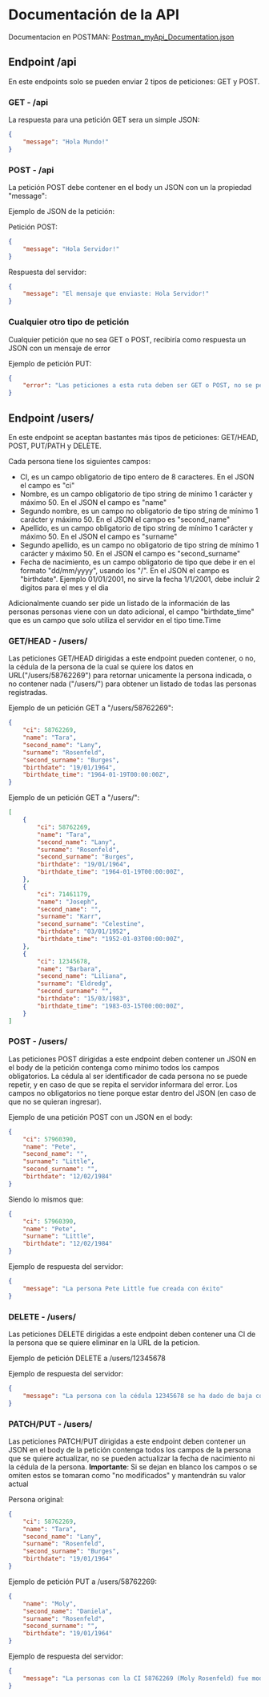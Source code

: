 # Documentación de la API

Documentacion en POSTMAN: [Postman_myApi_Documentation.json](./myAPI%20Native%20Golang%20Documentation.json)

## Endpoint /api

En este endpoints solo se pueden enviar 2 tipos de peticiones: GET y POST.

### GET - /api

La respuesta para una petición GET sera un simple JSON:

```json
{
    "message": "Hola Mundo!"
}
```

### POST - /api

La petición POST debe contener en el body un JSON con un la propiedad "message":

Ejemplo de JSON de la petición:

Petición POST:

```json
{
    "message": "Hola Servidor!"
}
```

Respuesta del servidor:

```json
{
    "message": "El mensaje que enviaste: Hola Servidor!"
}
```

### Cualquier otro tipo de petición

Cualquier petición que no sea GET o POST, recibiría como respuesta un JSON con un mensaje de error

Ejemplo de petición PUT:

```json
{
    "error": "Las peticiones a esta ruta deben ser GET o POST, no se permite: PUT"
}
```

## Endpoint /users/

En este endpoint se aceptan bastantes más tipos de peticiones: GET/HEAD, POST, PUT/PATH y DELETE.

Cada persona tiene los siguientes campos:

- CI, es un campo obligatorio de tipo entero de 8 caracteres. En el JSON el campo es "ci"
- Nombre, es un campo obligatorio de tipo string de mínimo 1 carácter y máximo 50. En el JSON el campo es "name"
- Segundo nombre, es un campo no obligatorio de tipo string de mínimo 1 carácter y máximo 50. En el JSON el campo es "second_name"
- Apellido, es un campo obligatorio de tipo string de mínimo 1 carácter y máximo 50. En el JSON el campo es "surname"
- Segundo apellido, es un campo no obligatorio de tipo string de mínimo 1 carácter y máximo 50. En el JSON el campo es "second_surname"
- Fecha de nacimiento, es un campo obligatorio de tipo que debe ir en el formato "dd/mm/yyyy", usando los "/". En el JSON el campo es "birthdate". Ejemplo 01/01/2001, no sirve la fecha 1/1/2001, debe incluir 2 digitos para el mes y el dia

Adicionalmente cuando ser pide un listado de la información de las personas personas viene con un dato adicional, el campo "birthdate_time" que es un campo que solo utiliza el servidor en el tipo time.Time

### GET/HEAD - /users/

Las peticiones GET/HEAD dirigidas a este endpoint pueden contener, o no, la cédula de la persona de la cual se quiere los datos en URL("/users/58762269") para retornar unicamente la persona indicada, o no contener nada ("/users/") para obtener un listado de todas las personas registradas.

Ejemplo de un petición GET a "/users/58762269":

```json
{
    "ci": 58762269,
    "name": "Tara",
    "second_name": "Lany",
    "surname": "Rosenfeld",
    "second_surname": "Burges",
    "birthdate": "19/01/1964",
    "birthdate_time": "1964-01-19T00:00:00Z",
}
```

Ejemplo de un petición GET a "/users/":

```json
[
    {
        "ci": 58762269,
        "name": "Tara",
        "second_name": "Lany",
        "surname": "Rosenfeld",
        "second_surname": "Burges",
        "birthdate": "19/01/1964",
        "birthdate_time": "1964-01-19T00:00:00Z",
    },
    {
        "ci": 71461179,
        "name": "Joseph",
        "second_name": "",
        "surname": "Karr",
        "second_surname": "Celestine",
        "birthdate": "03/01/1952",
        "birthdate_time": "1952-01-03T00:00:00Z",
    },
    {
        "ci": 12345678,
        "name": "Barbara",
        "second_name": "Liliana",
        "surname": "Eldredg",
        "second_surname": "",
        "birthdate": "15/03/1983",
        "birthdate_time": "1983-03-15T00:00:00Z",
    }
]
```

### POST - /users/

Las peticiones POST dirigidas a este endpoint deben contener un JSON en el body de la petición contenga como mínimo todos los campos obligatorios. La cédula al ser identificador de cada persona no se puede repetir, y en caso de que se repita el servidor informara del error. Los campos no obligatorios no tiene porque estar dentro del JSON (en caso de que no se quieran ingresar).

Ejemplo de una petición POST con un JSON en el body:

```json
{
    "ci": 57960390,
    "name": "Pete",
    "second_name": "",
    "surname": "Little",
    "second_surname": "",
    "birthdate": "12/02/1984"
}
```

Siendo lo mismos que:

```json
{
    "ci": 57960390,
    "name": "Pete",
    "surname": "Little",
    "birthdate": "12/02/1984"
}
```

Ejemplo de respuesta del servidor:

```json
{
    "message": "La persona Pete Little fue creada con éxito"
}
```

### DELETE - /users/

Las peticiones DELETE dirigidas a este endpoint deben contener una CI de la persona que se quiere eliminar en la URL de la peticion.

Ejemplo de petición DELETE a /users/12345678

Ejemplo de respuesta del servidor:

```json
{
    "message": "La persona con la cédula 12345678 se ha dado de baja con éxito"
}
```

### PATCH/PUT - /users/

Las peticiones PATCH/PUT dirigidas a este endpoint deben contener un JSON en el body de la petición contenga todos los campos de la persona que se quiere actualizar, no se pueden actualizar la fecha de nacimiento ni la cédula de la persona. **Importante**: Si se dejan en blanco los campos o se omiten estos se tomaran como "no modificados" y mantendrán su valor actual

Persona original:

```json
{
    "ci": 58762269,
    "name": "Tara",
    "second_name": "Lany",
    "surname": "Rosenfeld",
    "second_surname": "Burges",
    "birthdate": "19/01/1964"
}
```

Ejemplo de petición PUT a /users/58762269:

```json
{
    "name": "Moly",
    "second_name": "Daniela",
    "surname": "Rosenfeld",
    "second_surname": "",
    "birthdate": "19/01/1964"
}
```

Ejemplo de respuesta del servidor:

```json
{
    "message": "La personas con la CI 58762269 (Moly Rosenfeld) fue modificada correctamente"
}
```
